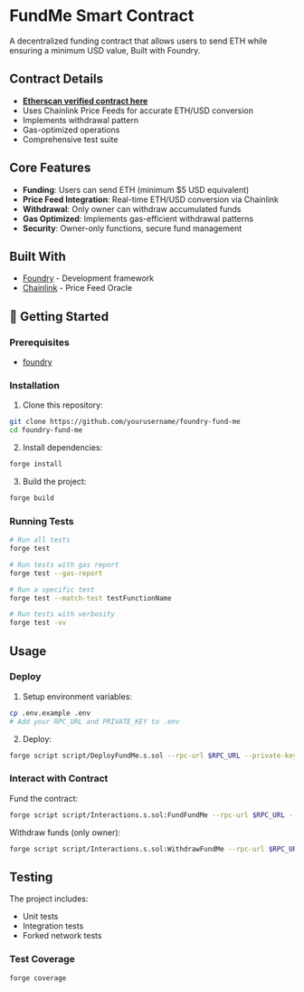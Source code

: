 # FundMe Smart Contract

A decentralized funding contract that allows users to send ETH while ensuring a minimum USD value, Built with Foundry.

## Contract Details
- **[Etherscan verified contract here](https://sepolia.etherscan.io/address/0x041a65179a37801967cb36049ace4bdd760f06b9#code)**
- Uses Chainlink Price Feeds for accurate ETH/USD conversion
- Implements withdrawal pattern
- Gas-optimized operations
- Comprehensive test suite

## Core Features

- **Funding**: Users can send ETH (minimum $5 USD equivalent)
- **Price Feed Integration**: Real-time ETH/USD conversion via Chainlink
- **Withdrawal**: Only owner can withdraw accumulated funds
- **Gas Optimized**: Implements gas-efficient withdrawal patterns
- **Security**: Owner-only functions, secure fund management

## Built With

- [Foundry](https://book.getfoundry.sh/) - Development framework
- [Chainlink](https://chain.link/) - Price Feed Oracle

## 🚀 Getting Started

### Prerequisites

* [foundry](https://book.getfoundry.sh/getting-started/installation)

### Installation

1. Clone this repository:
```bash
git clone https://github.com/yourusername/foundry-fund-me
cd foundry-fund-me
```

2. Install dependencies:
```bash
forge install
```

3. Build the project:
```bash
forge build
```

### Running Tests

```bash
# Run all tests
forge test

# Run tests with gas report
forge test --gas-report

# Run a specific test
forge test --match-test testFunctionName

# Run tests with verbosity
forge test -vv
```

## Usage

### Deploy

1. Setup environment variables:
```bash
cp .env.example .env
# Add your RPC_URL and PRIVATE_KEY to .env
```

2. Deploy:
```bash
forge script script/DeployFundMe.s.sol --rpc-url $RPC_URL --private-key $PRIVATE_KEY --broadcast
```

### Interact with Contract

Fund the contract:
```bash
forge script script/Interactions.s.sol:FundFundMe --rpc-url $RPC_URL --private-key $PRIVATE_KEY --broadcast
```

Withdraw funds (only owner):
```bash
forge script script/Interactions.s.sol:WithdrawFundMe --rpc-url $RPC_URL --private-key $PRIVATE_KEY --broadcast
```

## Testing

The project includes:
- Unit tests
- Integration tests
- Forked network tests

### Test Coverage

```bash
forge coverage
```


